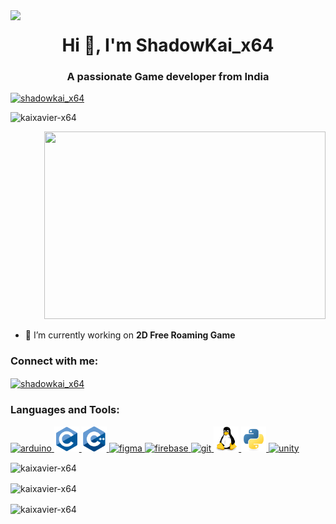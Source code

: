 <img align="left" src = "https://www.niit.com/india/sites/default/files/2021-05/Game-Development-01.jpg">

<h1 align="center">Hi 👋, I'm ShadowKai_x64</h1>
<h3 align="center">A passionate Game developer from India</h3>

<p align="left">
    <a href="https://twitter.com/shadowkai_x64" target="blank"><img src="https://img.shields.io/twitter/follow/shadowkai_x64?logo=twitter&style=for-the-badge" alt="shadowkai_x64" /></a>
</p>

<p align="left">
    <img src="https://komarev.com/ghpvc/?username=kaixavier-x64&label=Profile%20views&color=0e75b6&style=flat" alt="kaixavier-x64" />
</p>

<p align="right">
    <img src="https://cwservices.co.in/assets/game_dev/banner_img.png" height = 300 width =450 />
</p>

-   🔭 I’m currently working on **2D Free Roaming Game**

<h3 align="left">Connect with me:</h3>
<p align="left">
<a href="https://twitter.com/shadowkai_x64" target="blank">
<img align="center" src="https://raw.githubusercontent.com/rahuldkjain/github-profile-readme-generator/master/src/images/icons/Social/twitter.svg" alt="shadowkai_x64" height="30" width="40" />
</a>
</p>

<h3 align="left">Languages and Tools:</h3>
<p align="left"> <a href="https://www.arduino.cc/" target="_blank" rel="noreferrer"> <img src="https://cdn.worldvectorlogo.com/logos/arduino-1.svg" alt="arduino" width="40" height="40"/> </a> <a href="https://www.cprogramming.com/" target="_blank" rel="noreferrer"> <img src="https://raw.githubusercontent.com/devicons/devicon/master/icons/c/c-original.svg" alt="c" width="40" height="40"/> </a> <a href="https://www.w3schools.com/cpp/" target="_blank" rel="noreferrer"> <img src="https://raw.githubusercontent.com/devicons/devicon/master/icons/cplusplus/cplusplus-original.svg" alt="cplusplus" width="40" height="40"/> </a> <a href="https://www.figma.com/" target="_blank" rel="noreferrer"> <img src="https://www.vectorlogo.zone/logos/figma/figma-icon.svg" alt="figma" width="40" height="40"/> </a> <a href="https://firebase.google.com/" target="_blank" rel="noreferrer"> <img src="https://www.vectorlogo.zone/logos/firebase/firebase-icon.svg" alt="firebase" width="40" height="40"/> </a> <a href="https://git-scm.com/" target="_blank" rel="noreferrer"> <img src="https://www.vectorlogo.zone/logos/git-scm/git-scm-icon.svg" alt="git" width="40" height="40"/> </a> <a href="https://www.linux.org/" target="_blank" rel="noreferrer"> <img src="https://raw.githubusercontent.com/devicons/devicon/master/icons/linux/linux-original.svg" alt="linux" width="40" height="40"/> </a> <a href="https://www.python.org" target="_blank" rel="noreferrer"> <img src="https://raw.githubusercontent.com/devicons/devicon/master/icons/python/python-original.svg" alt="python" width="40" height="40"/> </a> <a href="https://unity.com/" target="_blank" rel="noreferrer"> <img src="https://www.vectorlogo.zone/logos/unity3d/unity3d-icon.svg" alt="unity" width="40" height="40"/> </a> </p>

<p align="center">
<p>
<img align="center" src="https://github-readme-stats.vercel.app/api/top-langs?username=kaixavier-x64&show_icons=true&locale=en&layout=compact" alt="kaixavier-x64" />
</p>

<p>
<img align="center" src="https://github-readme-stats.vercel.app/api?username=kaixavier-x64&show_icons=true&locale=en" alt="kaixavier-x64" />
</p>

<p><img align="center" src="https://github-readme-streak-stats.herokuapp.com/?user=kaixavier-x64&" alt="kaixavier-x64" /></p>

</p>

